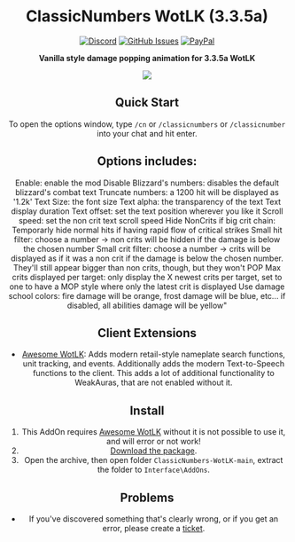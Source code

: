 <div align="center">

# ClassicNumbers WotLK (3.3.5a)

[![Discord](https://img.shields.io/discord/259362419372064778?style=flat&logo=discord&label=Discord)](https://discord.gg/UXSc7nt) [![GitHub Issues](https://img.shields.io/github/issues/NoM0Re/ClassicNumbers-WotLK)](https://github.com/NoM0Re/ClassicNumbers-WotLK/issues) [![PayPal](https://img.shields.io/badge/Buy_me_a_coffee-100000?style=flat&logo=PayPal&logoColor=white&labelColor=3b7bbf&color=grey)](https://streamelements.com/nom0ree/tip)

**Vanilla style damage popping animation for 3.3.5a WotLK**

<img src="https://i.ibb.co/DPYcKx5Z/cnscreenshot.png">

## Quick Start

To open the options window, type `/cn` or `/classicnumbers` or `/classicnumber` into your chat and hit enter.

## Options includes:

Enable: enable the mod
Disable Blizzard's numbers: disables the default blizzard's combat text
Truncate numbers: a 1200 hit will be displayed as '1.2k'
Text Size: the font size
Text alpha: the transparency of the text
Text display duration
Text offset: set the text position wherever you like it
Scroll speed: set the non crit text scroll speed
Hide NonCrits if big crit chain: Temporarly hide normal hits if having rapid flow of critical strikes
Small hit filter: choose a number -> non crits will be hidden if the damage is below the chosen number
Small crit filter: choose a number -> crits will be displayed as if it was a non crit if the damage is below the chosen number. They'll still appear bigger than non crits, though, but they won't POP
Max crits displayed per target: only display the X newest crits per target, set to one to have a MOP style where only the latest crit is displayed
Use damage school colors: fire damage will be orange, frost damage will be blue, etc... if disabled, all abilities damage will be yellow"

## Client Extensions

* [Awesome WotLK](https://github.com/NoM0Re/WeakAuras-WotLK/wiki/awesome_wotlk): Adds modern retail-style nameplate search functions, unit tracking, and events. Additionally adds the modern Text-to-Speech functions to the client. This adds a lot of additional functionality to WeakAuras, that are not enabled without it.

## Install
1. This AddOn requires [Awesome WotLK](https://github.com/NoM0Re/WeakAuras-WotLK/wiki/awesome_wotlk) without it is not possible to use it, and will error or not work!
2. [Download the package](https://github.com/NoM0Re/ClassicNumbers-WotLK/archive/refs/heads/main.zip).
3. Open the archive, then open folder `ClassicNumbers-WotLK-main`, extract the folder to `Interface\AddOns`.

## Problems
* If you've discovered something that's clearly wrong, or if you get an error, please create a [ticket](https://github.com/NoM0Re/ClassicNumbers-WotLK/issues).
